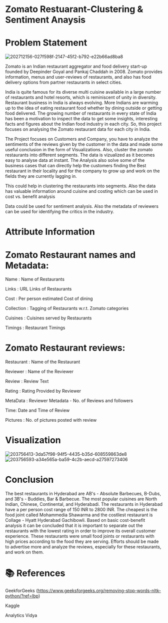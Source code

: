 # Zomato Restuarant-Clustering & Sentiment Anaysis

# Problem Statement

![202712156-027f598f-2147-45f2-b792-e22b66ad8ba8](https://user-images.githubusercontent.com/111070329/211980472-e4ce1b08-866f-4c7b-9f61-9793e714af2e.png)

Zomato is an Indian restaurant aggregator and food delivery start-up founded by Deepinder Goyal and Pankaj Chaddah in 2008. Zomato provides information, menus and user-reviews of restaurants, and also has food delivery options from partner restaurants in select cities.

India is quite famous for its diverse multi cuisine available in a large number of restaurants and hotel resorts, which is reminiscent of unity in diversity. Restaurant business in India is always evolving. More Indians are warming up to the idea of eating restaurant food whether by dining outside or getting food delivered. The growing number of restaurants in every state of India has been a motivation to inspect the data to get some insights, interesting facts and figures about the Indian food industry in each city. So, this project focuses on analysing the Zomato restaurant data for each city in India.

The Project focuses on Customers and Company, you have to analyze the sentiments of the reviews given by the customer in the data and made some useful conclusion in the form of Visualizations. Also, cluster the zomato restaurants into different segments. The data is vizualized as it becomes easy to analyse data at instant. The Analysis also solve some of the business cases that can directly help the customers finding the Best restaurant in their locality and for the company to grow up and work on the fields they are currently lagging in.

This could help in clustering the restaurants into segments. Also the data has valuable information around cuisine and costing which can be used in cost vs. benefit analysis

Data could be used for sentiment analysis. Also the metadata of reviewers can be used for identifying the critics in the industry.

# Attribute Information

# Zomato Restaurant names and Metadata:

Name : Name of Restaurants

Links : URL Links of Restaurants

Cost : Per person estimated Cost of dining

Collection : Tagging of Restaurants w.r.t. Zomato categories

Cuisines : Cuisines served by Restaurants

Timings : Restaurant Timings


# Zomato Restaurant reviews:

Restaurant : Name of the Restaurant

Reviewer : Name of the Reviewer

Review : Review Text

Rating : Rating Provided by Reviewer

MetaData : Reviewer Metadata - No. of Reviews and followers

Time: Date and Time of Review

Pictures : No. of pictures posted with review

# Visualization

![203756413-3da57f98-94f5-4435-b35d-608559863de8](https://user-images.githubusercontent.com/111070329/211979438-630e916f-70e2-461c-a689-98ec3e0c52cc.png)
![203756593-a34e565a-ba59-4c2b-aecd-a27597273406](https://user-images.githubusercontent.com/111070329/211979446-0b1fd084-81db-4c32-950d-84d0f72deb56.png)

# Conclusion

The best restaurants in Hyderabad are AB's - Absolute Barbecues, B-Dubs, and 3B's - Buddies, Bar & Barbecue.
The most popular cuisines are North Indian, Chinese, Continental, and Hyderabadi.
The restaurants in Hyderabad have a per person cost range of 150 INR to 2800 INR. The cheapest is the food joint called Mohammedia Shawarma and the costliest restaurant is Collage - Hyatt Hyderabad Gachibowli.
Based on basic cost-benefit analysis it can be concluded that it is important to separate out the restaurants with the lowest rating in order to improve its overall customer experience. These restaurants were small food joints or restaurants with high prices according to the food they are serving. Efforts should be made to advertise more and analyze the reviews, especially for these restaurants, and work on them.

# 📚 References 

GeekforGeeks (https://www.geeksforgeeks.org/removing-stop-words-nltk-python/?ref=lbp)

Kaggle

Analytics Vidya


